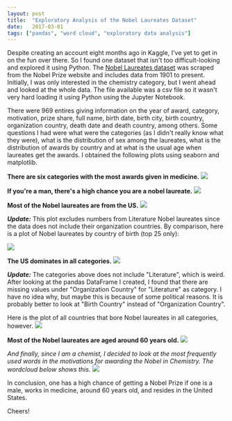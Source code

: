 ```yaml
---
layout: post
title:  "Exploratory Analysis of the Nobel Laureates Dataset"
date:   2017-03-01
tags: ["pandas", "word cloud", "exploratory data analysis"]
---
```


Despite creating an account eight months ago in Kaggle, I've yet to get in on the fun over there. So I found one dataset that isn't too difficult-looking and explored it using Python. The [Nobel Laureates dataset](https://www.kaggle.com/nobelfoundation/nobel-laureates) was scraped from the Nobel Prize website and includes data from 1901 to present. Initially, I was only interested in the chemistry category, but I went ahead and looked at the whole data. The file available was a csv file so it wasn't very hard loading it using Python using the Jupyter Notebook.

There were 969 entires giving information on the year of award, category, motivation, prize share, full name, birth date, birth city, birth country, organization country, death date and death country, among others. Some questions I had were what were the categories (as I didn't really know what they were), what is the distribution of sex among the laureates, what is the distribution of awards by country and at what is the usual age when laureates get the awards. I obtained the following plots using seaborn and matplotlib.

**There are six categories with the most awards given in medicine.**
![](./assets/img/2017-03-01-nobel-laureates/category.png)

**If you're a man, there's a high chance you are a nobel laureate.**
![](./assets/img/2017-03-01-nobel-laureates/sex.png)

**Most of the Nobel laureates are from the US.**
![](./assets/img/2017-03-01-nobel-laureates/countries.png)

***Update:***
This plot excludes numbers from Literature Nobel laureates since the data does not include their organization countries. By comparison, here is a plot of Nobel laureates by country of birth (top 25 only):

![](./assets./assets/img/2017-03-01-nobel-laureates/birthtop25.png)

**The US dominates in all categories.**
![](./assets/img/2017-03-01-nobel-laureates/catdistcountry.png)

***Update:***
The categories above does not include "Literature", which is weird. After looking at the pandas DataFrame I created, I found that there are missing values under "Organization Country" for "Literature" as category. I have no idea why, but maybe this is because of some political reasons. It is probably better to look at "Birth Country" instead of "Organization Country".

Here is the plot of all countries that bore Nobel laureates in all categories, however.
![](./assets/img/2017-03-01-nobel-laureates/birthbycountryallcat.png)

**Most of the Nobel laureates are aged around 60 years old.**
![](./assets/img/2017-03-01-nobel-laureates/age.png)

*And finally, since I am a chemist, I decided to look at the most frequently used words in the motivations for awarding the Nobel in Chemistry. The wordcloud below shows this.*
![](./assets/img/2017-03-01-nobel-laureates/wordcloudnobelchem.png)

In conclusion, one has a high chance of getting a Nobel Prize if one is a male, works in medicine, around 60 years old, and resides in the United States.

Cheers!
